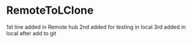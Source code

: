 # RemoteToLClone
1st line added in Remote hub
2nd added for testing in local 
3rd added in local after add to git
